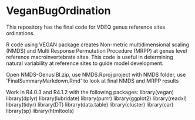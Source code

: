 # VeganBugOrdination
This repository has the final code for VDEQ genus reference sites ordinations.  

R code using VEGAN package creates Non-metric multidimensional scaling (NMDS) and Multi Response Permutation Procedure (MRPP) at genus level 
reference macroinvertebrate sites. This code is useful in determining natural variability at reference sites to guide model development. 

Open NMDS-GenusIBI.zip, use NMDS.Rproj project with NMDS folder, use 'FinalSummaryMarkdown.Rmd' to look at final NMDS and MRPP results

Work in R4.0.3 and R4.1.2 with the following packages:
library(vegan)
library(dplyr)
library(lubridate)
library(purrr) 
library(ggplot2)
library(readxl)
library(tidyr)
library(DT)
library(data.table)
library(cluster)
library(car)
library(sp)
library(htmltools)
